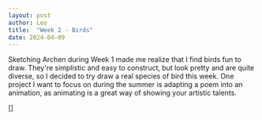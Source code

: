 ```yaml
---
layout: post
author: Leo
title:  "Week 2 - Birds"
date: 2024-04-09
---
```


Sketching Archen during Week 1 made me realize that I find birds fun to draw. They're simplistic and easy to construct, but look pretty and are quite diverse, so I decided to try draw a real species of bird this week. One project I want to focus on during the summer is adapting a poem into an animation, as animating is a great way of showing your artistic talents.

[]